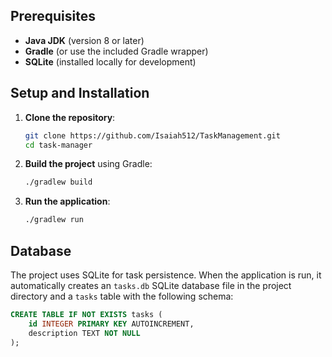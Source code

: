 ## Prerequisites

- **Java JDK** (version 8 or later)
- **Gradle** (or use the included Gradle wrapper)
- **SQLite** (installed locally for development)

## Setup and Installation

1. **Clone the repository**:
    ```bash
    git clone https://github.com/Isaiah512/TaskManagement.git
    cd task-manager
    ```

2. **Build the project** using Gradle:
    ```bash
    ./gradlew build
    ```

3. **Run the application**:
    ```bash
    ./gradlew run
    ```

## Database

The project uses SQLite for task persistence. When the application is run, it automatically creates an `tasks.db` SQLite database file in the project directory and a `tasks` table with the following schema:

```sql
CREATE TABLE IF NOT EXISTS tasks (
    id INTEGER PRIMARY KEY AUTOINCREMENT,
    description TEXT NOT NULL
);
```
